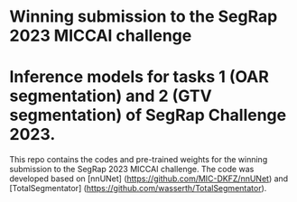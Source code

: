 # Winning submission to the SegRap 2023 MICCAI challenge
# Inference models for tasks 1 (OAR segmentation) and 2 (GTV segmentation) of SegRap Challenge 2023.

This repo contains the codes and pre-trained weights for the winning submission to the SegRap 2023 MICCAI challenge.
The code was developed based on [nnUNet] (https://github.com/MIC-DKFZ/nnUNet) and [TotalSegmentator] (https://github.com/wasserth/TotalSegmentator).
